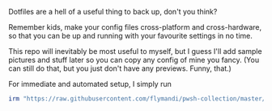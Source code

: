 Dotfiles are a hell of a useful thing to back up, don't you think?

Remember kids, make your config files cross-platform and cross-hardware, so that you can be up and running with your favourite settings in no time.

This repo will inevitably be most useful to myself, but I guess I'll add sample pictures and stuff later so you can copy any config of mine you fancy. (You can still do that, but you just don't have any previews. Funny, that.)

For immediate and automated setup, I simply run 
```PowerShell
irm "https://raw.githubusercontent.com/flymandi/pwsh-collection/master/scripts/push-configs.ps1" | iex
```
